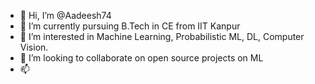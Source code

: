 - 👋 Hi, I’m @Aadeesh74
- 🌱 I’m currently pursuing B.Tech in CE from IIT Kanpur
- 👀 I’m interested in Machine Learning, Probabilistic ML, DL, Computer Vision.
- 💞️ I’m looking to collaborate on open source projects on ML
- 📫 

<!---
Aadeesh74/Aadeesh74 is a ✨ special ✨ repository because its `README.md` (this file) appears on your GitHub profile.
You can click the Preview link to take a look at your changes.
--->
